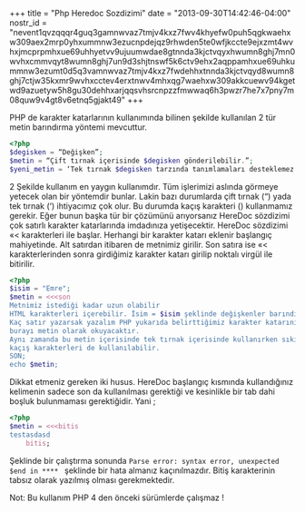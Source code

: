 +++
title = "Php Heredoc Sozdizimi"
date = "2013-09-30T14:42:46-04:00"
nostr_id = "nevent1qvzqqqr4guq3gamnwvaz7tmjv4kxz7fwv4khyefw0puh5qgkwaehxw309aex2mrp0yhxummnw3ezucnpdejqz9rhwden5te0wfjkccte9ejxzmt4wvhxjmcprpmhxue69uhhyetvv9ujuumwdae8gtnnda3kjctvqyxhwumn8ghj7mn0wvhxcmmvqyt8wumn8ghj7un9d3shjtnswf5k6ctv9ehx2aqppamhxue69uhkummnw3ezumt0d5q3vamnwvaz7tmjv4kxz7fwdehhxtnnda3kjctvqyd8wumn8ghj7ctjw35kxmr9wvhxcctev4erxtnwv4mhxqg7waehxw309akkcuewv94kgetwd9azuetyw5h8gu30dehhxarjqqsvhsrcnpzzfmwwaq6h3pwzr7he7x7pny7m08quw9v4gt8v6etnq5gjakt49"
+++

PHP de karakter katarlarının kullanımında bilinen şekilde kullanılan 2 tür metin barındırma yöntemi mevcuttur.



```php
<?php
$degisken = “Değişken”;
$metin = “Çift tırnak içerisinde $degisken gönderilebilir.”;
$yeni_metin = ‘Tek tırnak $degisken tarzında tanımlamaları desteklemez.”;
```

2 Şekilde kullanım en yaygın kullanımdır. Tüm işlerimizi aslında görmeye yetecek olan bir yöntemdir bunlar. Lakin bazı durumlarda çift tırnak (“) yada tek tırnak (‘) ihtiyacımız çok olur. Bu durumda kaçış karakteri () kullanmamız gerekir. Eğer bunun başka tür bir çözümünü arıyorsanız HereDoc sözdizimi çok satırlı karakter katarlarında imdadınıza yetişecektir.
HereDoc sözdizimi «< karakterleri ile başlar. Herhangi bir karakter katarı eklenir başlangıç mahiyetinde. Alt satırdan itibaren de metnimiz girilir. Son satıra ise «< karakterlerinden sonra girdiğimiz karakter katarı girilip noktalı virgül ile bitirilir.

```php
<?php
$isim = "Emre";
$metin = <<<son
Metnimiz istediği kadar uzun olabilir
HTML karakterleri içerebilir. İsim = $isim şeklinde değişkenler barındılarabilir
Kaç satır yazarsak yazalım PHP yukarıda belirttiğimiz karakter katarını görene kadar
burayı metin olarak okuyacaktır.
Aynı zamanda bu metin içerisinde tek tırnak içerisinde kullanırken sıkıntı oluşturan
kaçış karakterleri de kullanılabilir.
SON;
echo $metin;
```

Dikkat etmeniz gereken iki husus. HereDoc başlangıç kısmında kullandığınız kelimenin sadece son da kullanılması gerektiği ve kesinlikle bir tab dahi boşluk bulunmaması gerektiğidir. Yani ;

```php 
<?php
$metin = <<<bitis
testasdasd
    bitis;
```
Şeklinde bir çalıştırma sonunda  `Parse error: syntax error, unexpected $end in **** ` şeklinde bir hata almanız kaçınılmazdır. Bitiş karakterinin tabsız olarak yazılmış olması gerekmektedir.

Not: Bu kullanım PHP 4 den önceki sürümlerde çalışmaz !
